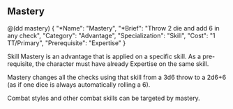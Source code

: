 ## Mastery

@(dd mastery)
{ 
  "*Name": "Mastery",
  "*Brief": "Throw 2 die and add 6 in any check",
  "Category": "Advantage",
  "Specialization": "Skill", 
  "Cost": "1 TT/Primary",
  "Prerequisite": "Expertise"
}

Skill Mastery is an advantage that is 
applied on a specific skill. As a pre-requisite,
the character must have already Expertise on the same skill.

Mastery changes all the checks using that skill from a 3d6 
throw to a 2d6+6 (as if one dice is always automatically 
rolling a 6).

Combat styles and other combat skills can be targeted by
mastery.
